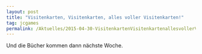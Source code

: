 ```yaml
---
layout: post
title: "Visitenkarten, Visitenkarten, alles voller Visitenkarten!"
tag: jcgames
permalink: /Aktuelles/2015-04-30-VisitenkartenVisitenkartenallesvollerVisitenkarten
---
```


Und die Bücher kommen dann nächste Woche.


